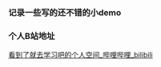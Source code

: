 ### 记录一些写的还不错的小demo



### 个人B站地址 

[看到了就去学习吧的个人空间_哔哩哔哩_bilibili](https://space.bilibili.com/94560450?spm_id_from=333.788.0.0)